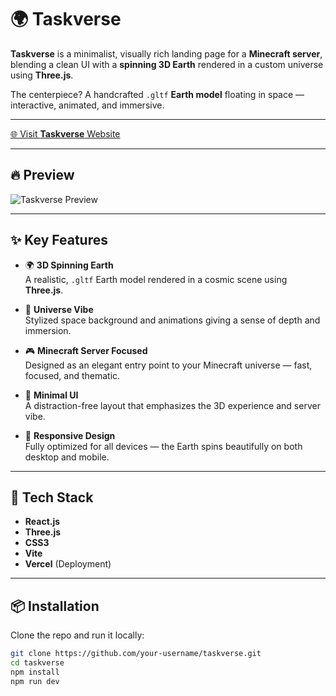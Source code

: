 # 🌍 Taskverse

**Taskverse** is a minimalist, visually rich landing page for a **Minecraft server**, blending a clean UI with a **spinning 3D Earth** rendered in a custom universe using **Three.js**.

The centerpiece? A handcrafted `.gltf` **Earth model** floating in space — interactive, animated, and immersive.

---

[🌐 Visit **Taskverse** Website](https://taskverse-gyoc.vercel.app/)

---

## 🔥 Preview

![Taskverse Preview](/assets/taskverse-preview.gif)

---

## ✨ Key Features

- 🌍 **3D Spinning Earth**  
  A realistic, `.gltf` Earth model rendered in a cosmic scene using **Three.js**.

- 🌌 **Universe Vibe**  
  Stylized space background and animations giving a sense of depth and immersion.

- 🎮 **Minecraft Server Focused**  
  Designed as an elegant entry point to your Minecraft universe — fast, focused, and thematic.

- 🧼 **Minimal UI**  
  A distraction-free layout that emphasizes the 3D experience and server vibe.

- 📱 **Responsive Design**  
  Fully optimized for all devices — the Earth spins beautifully on both desktop and mobile.

---

## 🧰 Tech Stack

- **React.js**  
- **Three.js**  
- **CSS3**  
- **Vite**  
- **Vercel** (Deployment)

---

## 📦 Installation

Clone the repo and run it locally:

```bash
git clone https://github.com/your-username/taskverse.git
cd taskverse
npm install
npm run dev

